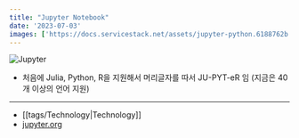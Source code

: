 ```yaml
---
title: "Jupyter Notebook"
date: '2023-07-03'
images: ['https://docs.servicestack.net/assets/jupyter-python.6188762b.png']
---
```

![Jupyter](https://docs.servicestack.net/assets/jupyter-python.6188762b.png)

- 처음에 Julia, Python, R을 지원해서 머리글자를 따서 JU-PYT-eR 임 (지금은 40개 이상의 언어 지원)
---
- [[tags/Technology|Technology]]
- [jupyter.org](https://jupyter.org/)

